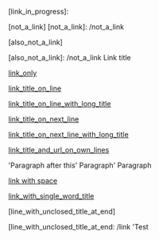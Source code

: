 [link_in_progress]:

[not_a_link]
[not_a_link]: /not_a_link

[also_not_a_link]

[also_not_a_link]: /not_a_link Link title

[link_only]

[link_only]: /link

[link_title_on_line]

[link_title_on_line]: /link 'Link title'

[link_title_on_line_with_long_title]

[link_title_on_line_with_long_title]: /link 'Link title that is really really really long, like really long, like so long you wouldn\'t believe'

[link_title_on_next_line]

[link_title_on_next_line]: /link
'Link title'

[link_title_on_next_line_with_long_title]

[link_title_on_next_line_with_long_title]: /link
'Link title that is really really really long, like really long, like so long you wouldn\'t believe'

[link_title_and_url_on_next_line]:
/link 'Link title that is really really really long, like really long, like so long you wouldn\'t believe'

[link_title_and_url_on_own_lines]

[link_title_and_url_on_own_lines]:
/link
'Link title that is really really really long, like really long, like so long you wouldn\'t believe'

[link_with_a_trailing_paragraph]: /link
'Paragraph after this' Paragraph'
Paragraph

[link with space]

[link with space]: /link

[link_with_single_word_title]

[link_with_single_word_title]: /link 'Title'

[line_with_unclosed_title_at_end]

[line_with_unclosed_title_at_end:
/link 'Test
